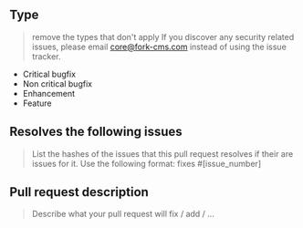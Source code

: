 ## Type

> remove the types that don't apply
> If you discover any security related issues, please email core@fork-cms.com instead of using the issue tracker.

- Critical bugfix
- Non critical bugfix
- Enhancement
- Feature

## Resolves the following issues

> List the hashes of the issues that this pull request resolves if their are issues for it.
> Use the following format: fixes #[issue_number]

## Pull request description

> Describe what your pull request will fix / add / …

